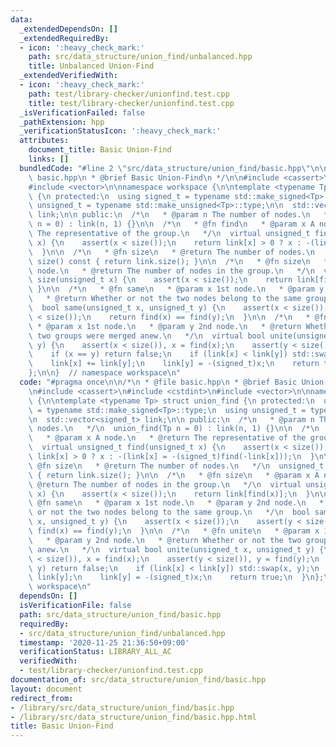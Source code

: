 ```yaml
---
data:
  _extendedDependsOn: []
  _extendedRequiredBy:
  - icon: ':heavy_check_mark:'
    path: src/data_structure/union_find/unbalanced.hpp
    title: Unbalanced Union-Find
  _extendedVerifiedWith:
  - icon: ':heavy_check_mark:'
    path: test/library-checker/unionfind.test.cpp
    title: test/library-checker/unionfind.test.cpp
  _isVerificationFailed: false
  _pathExtension: hpp
  _verificationStatusIcon: ':heavy_check_mark:'
  attributes:
    document_title: Basic Union-Find
    links: []
  bundledCode: "#line 2 \"src/data_structure/union_find/basic.hpp\"\n\n/*\n * @file\
    \ basic.hpp\n * @brief Basic Union-Find\n */\n\n#include <cassert>\n#include <cstdint>\n\
    #include <vector>\n\nnamespace workspace {\n\ntemplate <typename Tp> struct union_find\
    \ {\n protected:\n  using signed_t = typename std::make_signed<Tp>::type;\n  using\
    \ unsigned_t = typename std::make_unsigned<Tp>::type;\n\n  std::vector<signed_t>\
    \ link;\n\n public:\n  /*\n   * @param n The number of nodes.\n   */\n  union_find(Tp\
    \ n = 0) : link(n, 1) {}\n\n  /*\n   * @fn find\n   * @param x A node.\n   * @return\
    \ The representative of the group.\n   */\n  virtual unsigned_t find(unsigned_t\
    \ x) {\n    assert(x < size());\n    return link[x] > 0 ? x : -(link[x] = -(signed_t)find(-link[x]));\n\
    \  }\n\n  /*\n   * @fn size\n   * @return The number of nodes.\n   */\n  unsigned_t\
    \ size() const { return link.size(); }\n\n  /*\n   * @fn size\n   * @param x A\
    \ node.\n   * @return The number of nodes in the group.\n   */\n  virtual unsigned_t\
    \ size(unsigned_t x) {\n    assert(x < size());\n    return link[find(x)];\n \
    \ }\n\n  /*\n   * @fn same\n   * @param x 1st node.\n   * @param y 2nd node.\n\
    \   * @return Whether or not the two nodes belong to the same group.\n   */\n\
    \  bool same(unsigned_t x, unsigned_t y) {\n    assert(x < size());\n    assert(y\
    \ < size());\n    return find(x) == find(y);\n  }\n\n  /*\n   * @fn unite\n  \
    \ * @param x 1st node.\n   * @param y 2nd node.\n   * @return Whether or not the\
    \ two groups were merged anew.\n   */\n  virtual bool unite(unsigned_t x, unsigned_t\
    \ y) {\n    assert(x < size()), x = find(x);\n    assert(y < size()), y = find(y);\n\
    \    if (x == y) return false;\n    if (link[x] < link[y]) std::swap(x, y);\n\
    \    link[x] += link[y];\n    link[y] = -(signed_t)x;\n    return true;\n  }\n\
    };\n\n}  // namespace workspace\n"
  code: "#pragma once\n\n/*\n * @file basic.hpp\n * @brief Basic Union-Find\n */\n\
    \n#include <cassert>\n#include <cstdint>\n#include <vector>\n\nnamespace workspace\
    \ {\n\ntemplate <typename Tp> struct union_find {\n protected:\n  using signed_t\
    \ = typename std::make_signed<Tp>::type;\n  using unsigned_t = typename std::make_unsigned<Tp>::type;\n\
    \n  std::vector<signed_t> link;\n\n public:\n  /*\n   * @param n The number of\
    \ nodes.\n   */\n  union_find(Tp n = 0) : link(n, 1) {}\n\n  /*\n   * @fn find\n\
    \   * @param x A node.\n   * @return The representative of the group.\n   */\n\
    \  virtual unsigned_t find(unsigned_t x) {\n    assert(x < size());\n    return\
    \ link[x] > 0 ? x : -(link[x] = -(signed_t)find(-link[x]));\n  }\n\n  /*\n   *\
    \ @fn size\n   * @return The number of nodes.\n   */\n  unsigned_t size() const\
    \ { return link.size(); }\n\n  /*\n   * @fn size\n   * @param x A node.\n   *\
    \ @return The number of nodes in the group.\n   */\n  virtual unsigned_t size(unsigned_t\
    \ x) {\n    assert(x < size());\n    return link[find(x)];\n  }\n\n  /*\n   *\
    \ @fn same\n   * @param x 1st node.\n   * @param y 2nd node.\n   * @return Whether\
    \ or not the two nodes belong to the same group.\n   */\n  bool same(unsigned_t\
    \ x, unsigned_t y) {\n    assert(x < size());\n    assert(y < size());\n    return\
    \ find(x) == find(y);\n  }\n\n  /*\n   * @fn unite\n   * @param x 1st node.\n\
    \   * @param y 2nd node.\n   * @return Whether or not the two groups were merged\
    \ anew.\n   */\n  virtual bool unite(unsigned_t x, unsigned_t y) {\n    assert(x\
    \ < size()), x = find(x);\n    assert(y < size()), y = find(y);\n    if (x ==\
    \ y) return false;\n    if (link[x] < link[y]) std::swap(x, y);\n    link[x] +=\
    \ link[y];\n    link[y] = -(signed_t)x;\n    return true;\n  }\n};\n\n}  // namespace\
    \ workspace\n"
  dependsOn: []
  isVerificationFile: false
  path: src/data_structure/union_find/basic.hpp
  requiredBy:
  - src/data_structure/union_find/unbalanced.hpp
  timestamp: '2020-11-25 21:36:50+09:00'
  verificationStatus: LIBRARY_ALL_AC
  verifiedWith:
  - test/library-checker/unionfind.test.cpp
documentation_of: src/data_structure/union_find/basic.hpp
layout: document
redirect_from:
- /library/src/data_structure/union_find/basic.hpp
- /library/src/data_structure/union_find/basic.hpp.html
title: Basic Union-Find
---
```

